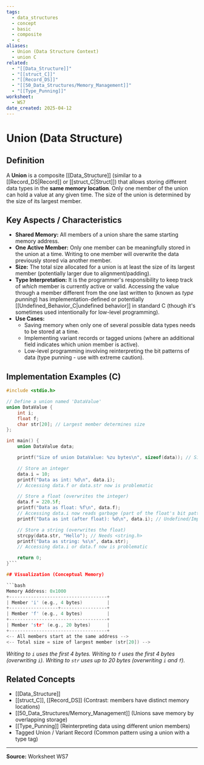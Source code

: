 ```yaml
---
tags:
  - data_structures
  - concept
  - basic
  - composite
  - c
aliases:
  - Union (Data Structure Context)
  - union C
related:
  - "[[Data_Structure]]"
  - "[[struct_C]]"
  - "[[Record_DS]]"
  - "[[50_Data_Structures/Memory_Management]]"
  - "[[Type_Punning]]"
worksheet:
  - WS7
date_created: 2025-04-12
---
```

# Union (Data Structure)

## Definition

A **Union** is a composite [[Data_Structure]] (similar to a [[Record_DS|Record]] or [[struct_C|Struct]]) that allows storing different data types in the **same memory location**. Only one member of the union can hold a value at any given time. The size of the union is determined by the size of its largest member.

## Key Aspects / Characteristics

- **Shared Memory:** All members of a union share the same starting memory address.
- **One Active Member:** Only one member can be meaningfully stored in the union at a time. Writing to one member will overwrite the data previously stored via another member.
- **Size:** The total size allocated for a union is at least the size of its largest member (potentially larger due to alignment/padding).
- **Type Interpretation:** It is the programmer's responsibility to keep track of *which* member is currently active or valid. Accessing the value through a member different from the one last written to (known as *type punning*) has implementation-defined or potentially [[Undefined_Behavior_C|undefined behavior]] in standard C (though it's sometimes used intentionally for low-level programming).
- **Use Cases:**
    - Saving memory when only one of several possible data types needs to be stored at a time.
    - Implementing variant records or tagged unions (where an additional field indicates which union member is active).
    - Low-level programming involving reinterpreting the bit patterns of data (type punning - use with extreme caution).

## Implementation Examples (C)

```c
#include <stdio.h>

// Define a union named 'DataValue'
union DataValue {
    int i;
    float f;
    char str[20]; // Largest member determines size
};

int main() {
    union DataValue data;

    printf("Size of union DataValue: %zu bytes\n", sizeof(data)); // Size of char[20]

    // Store an integer
    data.i = 10;
    printf("Data as int: %d\n", data.i);
    // Accessing data.f or data.str now is problematic

    // Store a float (overwrites the integer)
    data.f = 220.5f;
    printf("Data as float: %f\n", data.f);
    // Accessing data.i now reads garbage (part of the float's bit pattern)
    printf("Data as int (after float): %d\n", data.i); // Undefined/Implementation-defined

    // Store a string (overwrites the float)
    strcpy(data.str, "Hello"); // Needs <string.h>
    printf("Data as string: %s\n", data.str);
    // Accessing data.i or data.f now is problematic

    return 0;
}```

## Visualization (Conceptual Memory)

```bash
Memory Address: 0x1000
+------------------------------------+
| Member 'i' (e.g., 4 bytes)         |
+------------------+-----------------+
| Member 'f' (e.g., 4 bytes)         |
+------------------------------------+
| Member 'str' (e.g., 20 bytes)      |
+------------------------------------+
<-- All members start at the same address -->
<-- Total size = size of largest member (str[20]) -->
```
*Writing to `i` uses the first 4 bytes. Writing to `f` uses the first 4 bytes (overwriting `i`). Writing to `str` uses up to 20 bytes (overwriting `i` and `f`).*

## Related Concepts
- [[Data_Structure]]
- [[struct_C]], [[Record_DS]] (Contrast: members have distinct memory locations)
- [[50_Data_Structures/Memory_Management]] (Unions save memory by overlapping storage)
- [[Type_Punning]] (Reinterpreting data using different union members)
- Tagged Union / Variant Record (Common pattern using a union with a type tag)

---
**Source:** Worksheet WS7